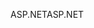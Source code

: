 <span data-ttu-id="c8e59-101">ASP.NET</span><span class="sxs-lookup"><span data-stu-id="c8e59-101">ASP.NET</span></span>